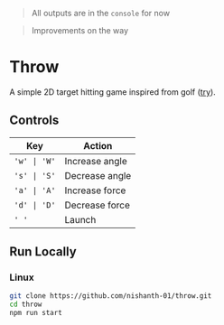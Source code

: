 > All outputs are in the `console` for now

> Improvements on the way

# Throw
A simple 2D target hitting game inspired from golf ([try](https://nishanth-01.github.io/throw/)).

## Controls
| Key | Action |
|-|-|
| `'w' \| 'W'` | Increase angle |
| `'s' \| 'S'` | Decrease angle |
| `'a' \| 'A'` | Increase force |
| `'d' \| 'D'` | Decrease force |
| `' '` | Launch |

## Run Locally
### Linux
```bash
git clone https://github.com/nishanth-01/throw.git
cd throw
npm run start

```
